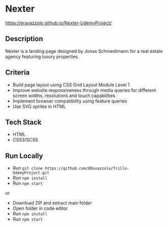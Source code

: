 # Nexter
https://eravazzolo.github.io/Nexter-UdemyProject/

## Description
Nexter is a landing page designed by Jonas Schmedtmann for a real estate agency featuring luxury properties.

## Criteria
- Build page layout using CSS Grid Layout Module Level 1
- Improve website responsiveness through media queries for different screen widths, resolutions and touch capabilities
- Implement browser compatibility using feature queries
- Use SVG sprites in HTML

## Tech Stack
- HTML
- CSS3/SCSS

## Run Locally
- Run `git clone https://github.com/ERavazzolo/Trillo-UdemyProject.git`
- Run `npm install`
- Run `npm start`

or

- Download ZIP and extract main folder
- Open folder in code editor
- Run `npm install`
- Run `npm start`
